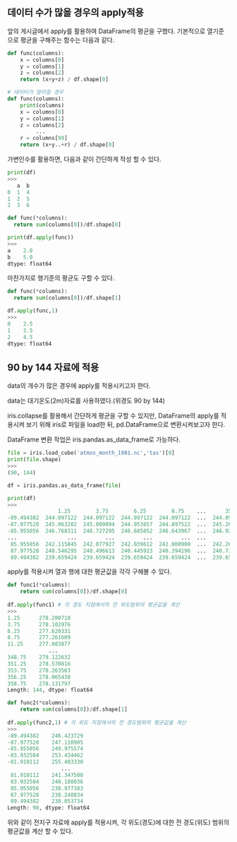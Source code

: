 ## 데이터 수가 많을 경우의 apply적용

앞의 게시글에서 apply를 활용하여 DataFrame의 평균을 구했다.
기본적으로 열기준으로 평균을 구해주는 함수는 다음과 같다.
```python
def func(columns):
    x = columns[0]
    y = columns[1]
    z = columns[2]
    return (x+y+z) / df.shape[0]

# 데이터가 많아질 경우
def func(columns):
    print(columns)
    x = columns[0]
    y = columns[1]
    z = columns[2]  
         ...
    r = columns[99]
    return (x+y..+r) / df.shape[0]
```
가변인수를 활용하면, 다음과 같이 간단하게 작성 할 수 있다.
```python
print(df)
>>>
   a  b
0  1  4
1  2  5
2  3  6

def func(*columns):
  return sum(columns[0])/df.shape[0]

print(df.apply(func))
>>>
a    2.0
b    5.0
dtype: float64
```

마찬가지로 행기준의 평균도 구할 수 있다.
```python
def func(*columns):
  return sum(columns[0])/df.shape[1]

df.apply(func,1)
>>>
0    2.5
1    3.5
2    4.5
dtype: float64
```

## 90 by 144 자료에 적용

data의 개수가 많은 경우에 apply를 적용시키고자 한다.

data는 대기온도(2m)자료를 사용하였다.(위경도 90 by 144)

iris.collapse를 활용해서 간단하게 평균을 구할 수 있지만, DataFrame의 apply를 적용시켜 보기 위해 iris로 파일을 load한 뒤, pd.DataFrame으로 변환시켜보고자 한다. 

DataFrame 변환 작업은 iris.pandas.as_data_frame로 가능하다.

```python
file = iris.load_cube('atmos_month_1981.nc','tas')[0]
print(file.shape)
>>>
(90, 144)

df = iris.pandas.as_data_frame(file)

print(df)
>>>
                1.25        3.75        6.25        8.75    ...      351.25      353.75      356.25      358.75
-89.494382  244.097122  244.097122  244.097122  244.097122  ...  244.097122  244.097122  244.097122  244.097122
-87.977528  245.063202  245.009094  244.953857  244.897522  ...  245.268494  245.218842  245.168076  245.116196
-85.955056  246.768311  246.727295  246.685852  246.643967  ...  246.928101  246.888794  246.849075  246.808899
...                ...         ...         ...         ...  ...         ...         ...         ...         ...
 85.955056  242.115845  242.077927  242.039612  242.000900  ...  242.263550  242.227219  242.190491  242.153366
 87.977528  240.546295  240.496613  240.445923  240.394196  ...  240.734756  240.689163  240.642563  240.594940
 89.494382  239.659424  239.659424  239.659424  239.659424  ...  239.659424  239.659424  239.659424  239.659424
 ```
 apply를 적용시켜 열과 행에 대한 평균값을 각각 구해볼 수 있다.
```python
def func1(*columns):
    return sum(columns[0])/df.shape[0]
 
df.apply(func1) # 각 경도 지점에서의 전 위도범위의 평균값을 계산 
>>>
1.25      278.200718
3.75      278.102976
6.25      277.620331
8.75      277.261609
11.25     277.083877
             ...
348.75    279.122632
351.25    278.570816
353.75    278.263563
356.25    278.065438
358.75    278.131797
Length: 144, dtype: float64

def func2(*columns):
    return sum(columns[0])/df.shape[1]
 
df.apply(func2,1) # 각 위도 지점에서의 전 경도범위의 평균값을 계산 
>>>
-89.494382    246.423729
-87.977528    247.110905
-85.955056    249.975574
-83.932584    253.434462
-81.910112    255.403330
                 ...
 81.910112    241.347500
 83.932584    240.188036
 85.955056    238.977383
 87.977528    238.240834
 89.494382    238.053734
Length: 90, dtype: float64
```
위와 같이 전지구 자료에 apply를 적용시켜, 각 위도(경도)에 대한 전 경도(위도) 범위의 평균값을 계산 할 수 있다.
